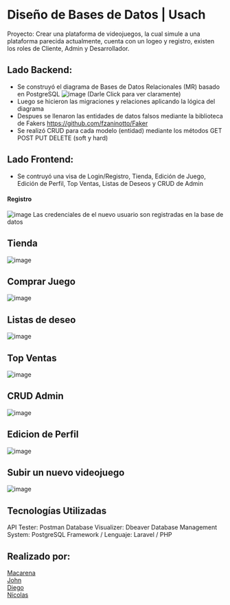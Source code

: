 # Diseño de Bases de Datos | Usach
Proyecto: Crear una plataforma de videojuegos, la cual simule a una plataforma parecida actualmente, cuenta con un logeo y registro, existen los roles de Cliente, Admin y Desarrollador.
## Lado Backend:
  - Se construyó el diagrama de Bases de Datos Relacionales (MR) basado en PostgreSQL
  ![image](https://user-images.githubusercontent.com/91075814/153136419-6710b562-5de4-40ba-b263-a28d30714e12.png)
  (Darle Click para ver claramente)
  - Luego se hicieron las migraciones y relaciones aplicando la lógica del diagrama
  - Despues se llenaron las entidades de datos falsos mediante la biblioteca de Fakers https://github.com/fzaninotto/Faker
  - Se realizó CRUD para cada modelo (entidad) mediante los métodos GET POST PUT DELETE (soft y hard)

## Lado Frontend:
  - Se contruyó una visa de Login/Registro, Tienda, Edición de Juego, Edición de Perfil, Top Ventas, Listas de Deseos y CRUD de Admin
  
#### Registro
![image](https://user-images.githubusercontent.com/91075814/153135418-90a06049-0b55-40a1-8f44-7e2621740f20.png)
Las credenciales de el nuevo usuario son registradas en la base de datos
## Tienda
![image](https://user-images.githubusercontent.com/91075814/153135788-e2f1db25-e808-468b-bb04-dd0d455102a4.png)
## Comprar Juego 
![image](https://user-images.githubusercontent.com/91075814/153135843-fd22853e-1ed4-4ab7-b3f6-eb8e5ed33ec3.png)
## Listas de deseo
![image](https://user-images.githubusercontent.com/91075814/153135888-6ac5401e-9c8f-4f9b-8c0a-4a689a80e256.png)
## Top Ventas
![image](https://user-images.githubusercontent.com/91075814/153135909-851de446-e8ac-45df-9eb1-244ad98ace49.png)
## CRUD Admin
![image](https://user-images.githubusercontent.com/91075814/153135955-38c7a2cd-93f6-4dfc-83de-72bdc89f0d2d.png)
## Edicion de Perfil
![image](https://user-images.githubusercontent.com/91075814/153136048-7594e349-4ef5-4019-980f-eb68a703835e.png)
## Subir un nuevo videojuego
![image](https://user-images.githubusercontent.com/91075814/153136155-d1748452-567c-44a0-805a-7dee6c67aac5.png)

## Tecnologías Utilizadas
API Tester: Postman
Database Visualizer: Dbeaver
Database Management System: PostgreSQL
Framework / Lenguaje: Laravel / PHP

## Realizado por:
[Macarena](https://github.com/MacarenaSoto)<br/>
[John](https://github.com/PodssilDev)<br/>
[Diego](https://github.com/torokokoo)<br/>
[Nícolas](https://github.com/nic0q)<br/>


